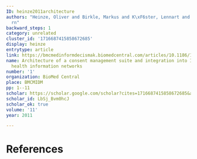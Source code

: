 ```yaml
---
ID: heinze2011architecture
authors: "Heinze, Oliver and Birkle, Markus and K\xF6ster, Lennart and Bergh, Bj\xF6\
  rn"
backward_steps: 1
category: unrelated
cluster_id: '1716687415858672685'
display: heinze
entrytype: article
link: https://bmcmedinformdecismak.biomedcentral.com/articles/10.1186/1472-6947-11-58
name: Architecture of a consent management suite and integration into IHE-based regional
  health information networks
number: '1'
organization: BioMed Central
place: BMCMIDM
pp: 1--11
scholar: https://scholar.google.com/scholar?cites=1716687415858672685&as_sdt=2005&sciodt=0,5&hl=en
scholar_id: LbSj_Bvm0hcJ
scholar_ok: true
volume: '11'
year: 2011

---
```


# References

